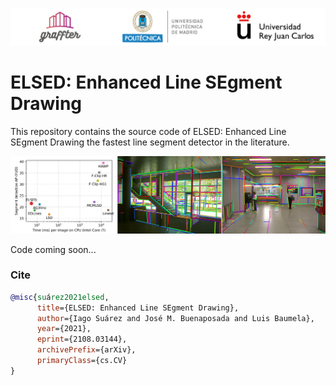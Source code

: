 ![Graffter Banner](images/banner.jpg)
# ELSED: Enhanced Line SEgment Drawing

This repository contains the source code of ELSED: Enhanced Line SEgment Drawing the fastest line segment detector in the literature.

![Graffter header image](images/header.jpg)


Code coming soon...


### Cite

```bibtex
@misc{suárez2021elsed,
      title={ELSED: Enhanced Line SEgment Drawing}, 
      author={Iago Suárez and José M. Buenaposada and Luis Baumela},
      year={2021},
      eprint={2108.03144},
      archivePrefix={arXiv},
      primaryClass={cs.CV}
}
```
